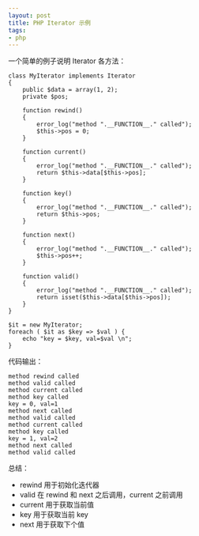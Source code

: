 ```yaml
---
layout: post
title: PHP Iterator 示例
tags: 
- php
---
```


一个简单的例子说明 Iterator 各方法：

    class MyIterator implements Iterator
    {
        public $data = array(1, 2);
        private $pos;
        
        function rewind()
        {
            error_log("method ".__FUNCTION__." called");
            $this->pos = 0;
        }
        
        function current()
        {
            error_log("method ".__FUNCTION__." called");
            return $this->data[$this->pos];
        }
        
        function key()
        {
            error_log("method ".__FUNCTION__." called");
            return $this->pos;
        }
        
        function next()
        {
            error_log("method ".__FUNCTION__." called");
            $this->pos++;
        }
        
        function valid()
        {
            error_log("method ".__FUNCTION__." called");
            return isset($this->data[$this->pos]);
        }
    }
    
    $it = new MyIterator;
    foreach ( $it as $key => $val ) {
        echo "key = $key, val=$val \n";
    }

代码输出：

    method rewind called
    method valid called
    method current called
    method key called
    key = 0, val=1 
    method next called
    method valid called
    method current called
    method key called
    key = 1, val=2 
    method next called
    method valid called

总结：
- rewind 用于初始化迭代器
- valid 在 rewind 和 next 之后调用，current 之前调用
- current 用于获取当前值
- key 用于获取当前 key
- next 用于获取下个值
